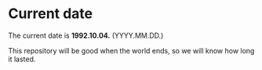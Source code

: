 # Current date

The current date is **1992.10.04.** (YYYY.MM.DD.)

This repository will be good when the world ends, so we will know how long it lasted.